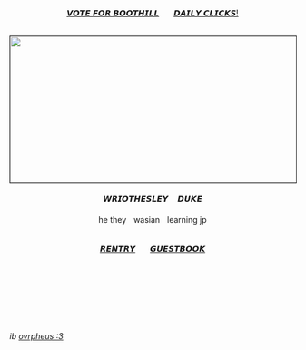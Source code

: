 <br><br><br><br><br><br>
<div align="center">
 
[𝙑𝙊𝙏𝙀 𝙁𝙊𝙍 𝘽𝙊𝙊𝙏𝙃𝙄𝙇𝙇](https://twitter.com/ponytown_awards)ㅤㅤ[𝘿𝘼𝙄𝙇𝙔 𝘾𝙇𝙄𝘾𝙆𝙎!](https://arab.org/click-to-help/)
<br><br>
</div>
 <p align="center">
<img src="https://file.garden/ZiyMFQQoJTlsDCta/rahhh111%20copy.gif" width="640" height="257" border="1"/> <br><br>
𝙒𝙍𝙄𝙊𝙏𝙃𝙀𝙎𝙇𝙀𝙔ㅤ 𝘿𝙐𝙆𝙀 <br><br>
he theyㅤwasianㅤlearning jp <br><br>
</p>
<div align="center">
 
[𝙍𝙀𝙉𝙏𝙍𝙔](https://rentry.co/wriothesleyneuvillette)ㅤㅤ[𝙂𝙐𝙀𝙎𝙏𝘽𝙊𝙊𝙆](https://meropide.123guestbook.com/)

</div>

<br><br><br><br><br><br>
###### ib [ovrpheus :3](https://github.com/Ovrpheus)

